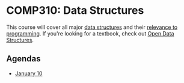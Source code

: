 COMP310: Data Structures
========================

This course will cover all major [data structures](http://www.cs.usfca.edu/~galles/visualization/Algorithms.html) and their [relevance to programming](http://cstheory.stackexchange.com/questions/19759/core-algorithms-deployed/19773#19773). If you're looking for a textbook, check out [Open Data Structures](http://opendatastructures.org/ods-java/).

Agendas
-------

* [January 10](agendas/01-10.md)